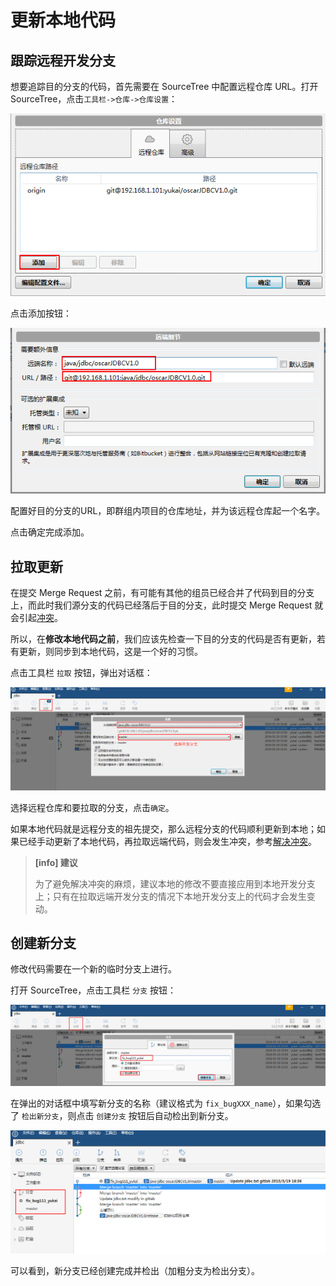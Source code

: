 # 更新本地代码

## 跟踪远程开发分支

想要追踪目的分支的代码，首先需要在 SourceTree 中配置远程仓库 URL。打开  SourceTree，点击`工具栏->仓库->仓库设置`：

![](/assets/sourcetree-add-url.png)

点击添加按钮：

![](/assets/sourcetree-url-detail.png)

配置好目的分支的URL，即群组内项目的仓库地址，并为该远程仓库起一个名字。

点击确定完成添加。

## 拉取更新

在提交 Merge Request 之前，有可能有其他的组员已经合并了代码到目的分支上，而此时我们源分支的代码已经落后于目的分支，此时提交 Merge Request 就会引起[冲突](https://about.gitlab.com/2016/09/06/resolving-merge-conflicts-from-the-gitlab-ui/)。

所以，在**修改本地代码之前**，我们应该先检查一下目的分支的代码是否有更新，若有更新，则同步到本地代码，这是一个好的习惯。

点击工具栏 `拉取` 按钮，弹出对话框：

![](/assets/sourcetree-pull.png)

选择远程仓库和要拉取的分支，点击`确定`。

如果本地代码就是远程分支的祖先提交，那么远程分支的代码顺利更新到本地；如果已经手动更新了本地代码，再拉取远端代码，则会发生冲突，参考[解决冲突](/others/merge-conflict)。

> **[info] 建议**
>
> 为了避免解决冲突的麻烦，建议本地的修改不要直接应用到本地开发分支上；只有在拉取远端开发分支的情况下本地开发分支上的代码才会发生变动。

## 创建新分支

修改代码需要在一个新的临时分支上进行。
 
打开 SourceTree，点击工具栏 `分支` 按钮：

![](/assets/sourcetree-check-branch.png)

在弹出的对话框中填写新分支的名称（建议格式为 `fix_bugXXX_name`），如果勾选了 `检出新分支`，则点击 `创建分支` 按钮后自动检出到新分支。

![](/assets/sourcetree-show-newbranch.png)

可以看到，新分支已经创建完成并检出（加粗分支为检出分支）。






